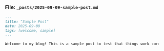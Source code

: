 
###  File: `_posts/2025-09-09-sample-post.md`
```markdown
---
title: "Sample Post"
date: 2025-09-09
tags: [welcome, sample]
---

Welcome to my blog! This is a sample post to test that things work correctly.
